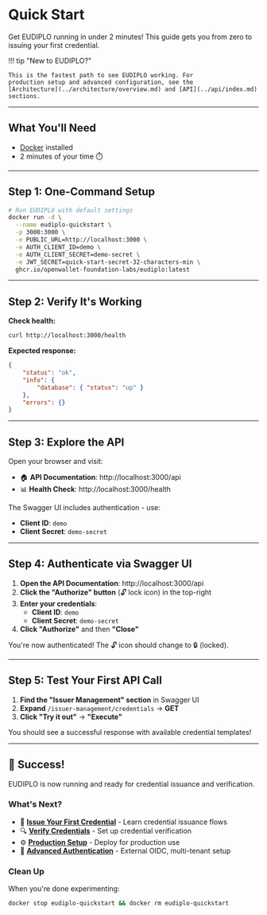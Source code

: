 # Quick Start

Get EUDIPLO running in under 2 minutes! This guide gets you from zero to issuing
your first credential.

!!! tip "New to EUDIPLO?"

    This is the fastest path to see EUDIPLO working. For
    production setup and advanced configuration, see the
    [Architecture](../architecture/overview.md) and [API](../api/index.md) sections.

---

## What You'll Need

- [Docker](https://www.docker.com/get-started) installed
- 2 minutes of your time ⏱️

---

## Step 1: One-Command Setup

```bash
# Run EUDIPLO with default settings
docker run -d \
  --name eudiplo-quickstart \
  -p 3000:3000 \
  -e PUBLIC_URL=http://localhost:3000 \
  -e AUTH_CLIENT_ID=demo \
  -e AUTH_CLIENT_SECRET=demo-secret \
  -e JWT_SECRET=quick-start-secret-32-characters-min \
  ghcr.io/openwallet-foundation-labs/eudiplo:latest
```

---

## Step 2: Verify It's Working

**Check health:**

```bash
curl http://localhost:3000/health
```

**Expected response:**

```json
{
    "status": "ok",
    "info": {
        "database": { "status": "up" }
    },
    "errors": {}
}
```

---

## Step 3: Explore the API

Open your browser and visit:

- 🏠 **API Documentation**: http://localhost:3000/api
- 📊 **Health Check**: http://localhost:3000/health

The Swagger UI includes authentication - use:

- **Client ID**: `demo`
- **Client Secret**: `demo-secret`

---

## Step 4: Authenticate via Swagger UI

1. **Open the API Documentation**: http://localhost:3000/api
2. **Click the "Authorize" button** (🔓 lock icon) in the top-right
3. **Enter your credentials**:
    - **Client ID**: `demo`
    - **Client Secret**: `demo-secret`
4. **Click "Authorize"** and then **"Close"**

You're now authenticated! The 🔓 icon should change to 🔒 (locked).

---

## Step 5: Test Your First API Call

1. **Find the "Issuer Management" section** in Swagger UI
2. **Expand** `/issuer-management/credentials` → **GET**
3. **Click "Try it out"** → **"Execute"**

You should see a successful response with available credential templates!

---

## 🎉 Success!

EUDIPLO is now running and ready for credential issuance and verification.

### What's Next?

- 📝 **[Issue Your First Credential](./issuance.md)** - Learn credential
  issuance flows
- 🔍 **[Verify Credentials](./presentation.md)** - Set up credential
  verification
- ⚙️ **[Production Setup](../architecture/overview.md)** - Deploy for production
  use
- 🔐 **[Advanced Authentication](../api/authentication.md)** - External OIDC,
  multi-tenant setup

### Clean Up

When you're done experimenting:

```bash
docker stop eudiplo-quickstart && docker rm eudiplo-quickstart
```
